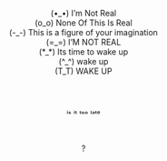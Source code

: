 
<p align=center>
 (•_•) I’m Not Real<br>
 (o_o) None Of This Is Real<br>
 (-_-) This is a figure of your imagination<br>
 (=_=) I’M NOT REAL<br>
 (*_*) Its time to wake up<br>
 (^_^) wake up<br>
 (T_T) WAKE UP<br>
  <br>
  <br>
  <br>
  ᵢₛ ᵢₜ ₜₒₒ ₗₐₜₑ
  <br>
  <br>
  <br>
  <br>
  ?
</p>

   
